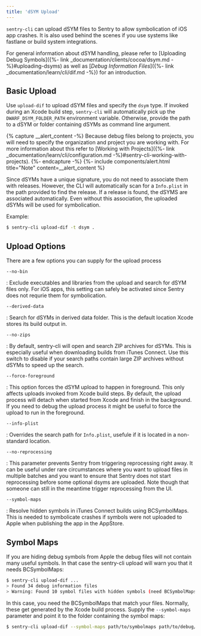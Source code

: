 ```yaml
---
title: 'dSYM Upload'
---
```


`sentry-cli` can upload dSYM files to Sentry to allow symbolication of iOS app crashes. It is also used behind the scenes if you use systems like fastlane or build system integrations.

For general information about dSYM handling, please refer to [Uploading Debug Symbols]({%- link _documentation/clients/cocoa/dsym.md -%}#uploading-dsyms) as well as [_Debug Information Files_]({%- link _documentation/learn/cli/dif.md -%}) for an introduction.

## Basic Upload

Use `upload-dif` to upload dSYM files and specify the `dsym` type. If invoked during an Xcode build step, `sentry-cli` will automatically pick up the `DWARF_DSYM_FOLDER_PATH` environment variable. Otherwise, provide the path to a dSYM or folder containing dSYMs as command line argument.

{% capture __alert_content -%}
Because debug files belong to projects, you will need to specify the organization and project you are working with. For more information about this refer to [Working with Projects]({%- link _documentation/learn/cli/configuration.md -%}#sentry-cli-working-with-projects).
{%- endcapture -%}
{%- include components/alert.html
  title="Note"
  content=__alert_content
%}

Since dSYMs have a unique signature, you do not need to associate them with releases. However, the CLI will automatically scan for a `Info.plist` in the path provided to find the release. If a release is found, the dSYMS are associated automatically. Even without this association, the uploaded dSYMs will be used for symbolication.

Example:

```bash
$ sentry-cli upload-dif -t dsym .
```

## Upload Options

There are a few options you can supply for the upload process

`--no-bin`

: Exclude executables and libraries from the upload and search for dSYM files only. For iOS apps, this setting can safely be activated since Sentry does not requrie them for symbolication.

`--derived-data`

: Search for dSYMs in derived data folder. This is the default location Xcode stores its build output in.

`--no-zips`

: By default, sentry-cli will open and search ZIP archives for dSYMs. This is especially useful when downloading builds from iTunes Connect. Use this switch to disable if your search paths contain large ZIP archives without dSYMs to speed up the search.

`--force-foreground`

: This option forces the dSYM upload to happen in foreground. This only affects uploads invoked from Xcode build steps. By default, the upload process will detach when started from Xcode and finish in the background. If you need to debug the upload process it might be useful to force the upload to run in the foreground.

`--info-plist`

: Overrides the search path for `Info.plist`, usefule if it is located in a non-standard location.

`--no-reprocessing`

: This parameter prevents Sentry from triggering reprocessing right away. It can be useful under rare circumstances where you want to upload files in multiple batches and you want to ensure that Sentry does not start reprocessing before some optional dsyms are uploaded. Note though that someone can still in the meantime trigger reprocessing from the UI.

`--symbol-maps`

: Resolve hidden symbols in iTunes Connect builds using BCSymbolMaps. This is needed to symbolicate crashes if symbols were not uploaded to Apple when publishing the app in the AppStore.

## Symbol Maps

If you are hiding debug symbols from Apple the debug files will not contain many useful symbols. In that case the sentry-cli upload will warn you that it needs BCSymbolMaps:

```bash
$ sentry-cli upload-dif ...
> Found 34 debug information files
> Warning: Found 10 symbol files with hidden symbols (need BCSymbolMaps)
```

In this case, you need the BCSymbolMaps that match your files. Normally, these get generated by the Xcode build process. Supply the `--symbol-maps` parameter and point it to the folder containing the symbol maps:

```bash
$ sentry-cli upload-dif --symbol-maps path/to/symbolmaps path/to/debug/symbols
```
